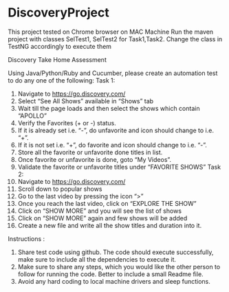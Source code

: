 # DiscoveryProject
This project tested on Chrome browser on MAC Machine
Run the maven project with classes SelTest1, SelTest2 for Task1,Task2.
Change the class in TestNG accordingly to execute them

Discovery Take Home Assessment

Using Java/Python/Ruby and Cucumber, please create an automation test to do any one of the following:
Task 1:
1.	Navigate to https://go.discovery.com/
2.	Select “See All Shows” available in “Shows” tab
3.	Wait till the page loads and then select the shows which contain “APOLLO”
4.	Verify the Favorites (+ or -) status.
5.	If it is already set i.e. “-”, do unfavorite and icon should change to i.e. “+”.
6.	If it is not set i.e. “+”, do favorite and icon should change to i.e. “-”.
7.	Store all the favorite or unfavorite done titles in list.
8.	Once favorite or unfavorite is done, goto “My Videos”.
9.	Validate the favorite or unfavorite titles under “FAVORITE SHOWS”
Task 2:
1.	Navigate to https://go.discovery.com/
2.	Scroll down to popular shows
3.	Go to the last video by pressing the icon “>” 
4.	Once you reach the last video, click on “EXPLORE THE SHOW”
5.	Click on “SHOW MORE” and you will see the list of shows
6.	Click on “SHOW MORE” again and few shows will be added
7.	Create a new file and write all the show titles and duration into it.


Instructions :

1. Share test code using github. The code should execute successfully, make sure to include all the dependencies to execute it.
2. Make sure to share any steps, which you would like the other person to follow for running the code. Better to include a small Readme file.
3. Avoid any hard coding to local machine drivers and sleep functions.



